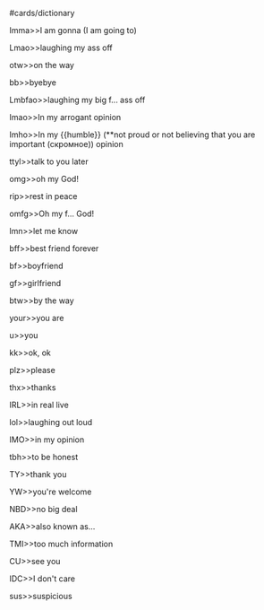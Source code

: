 #cards/dictionary 

Imma>>I am gonna (I am going to)

Lmao>>laughing my ass off <!--SR:!2024-03-03,55,310-->

otw>>on the way <!--SR:!2024-01-20,11,289-->

bb>>byebye <!--SR:!2024-01-18,3,280-->

Lmbfao>>laughing my big f... ass off

Imao>>In my arrogant opinion

Imho>>In my {{humble}} (**not proud or not believing that you are important (скромное)) opinion <!--SR:!2024-02-25,46,294-->

ttyl>>talk to you later

omg>>oh my God!

rip>>rest in peace

omfg>>Oh my f... God! <!--SR:!2024-01-26,11,296-->

lmn>>let me know <!--SR:!2024-01-26,11,296-->

bff>>best friend forever <!--SR:!2024-01-28,13,299-->

bf>>boyfriend <!--SR:!2024-01-26,17,307-->

gf>>girlfriend <!--SR:!2024-01-18,10,284-->

btw>>by the way

your>>you are

u>>you <!--SR:!2024-01-28,18,310-->

kk>>ok, ok <!--SR:!2024-02-15,36,302-->

plz>>please <!--SR:!2024-01-16,11,284-->

thx>>thanks <!--SR:!2024-02-18,38,302-->

IRL>>in real live

lol>>laughing out loud <!--SR:!2024-01-19,4,300-->

IMO>>in my opinion

tbh>>to be honest

TY>>thank you

YW>>you're welcome <!--SR:!2024-02-03,29,274-->

NBD>>no big deal <!--SR:!2024-02-05,33,290-->

AKA>>also known as...

TMI>>too much information

CU>>see you

IDC>>I don't care <!--SR:!2024-01-28,14,293-->

sus>>suspicious